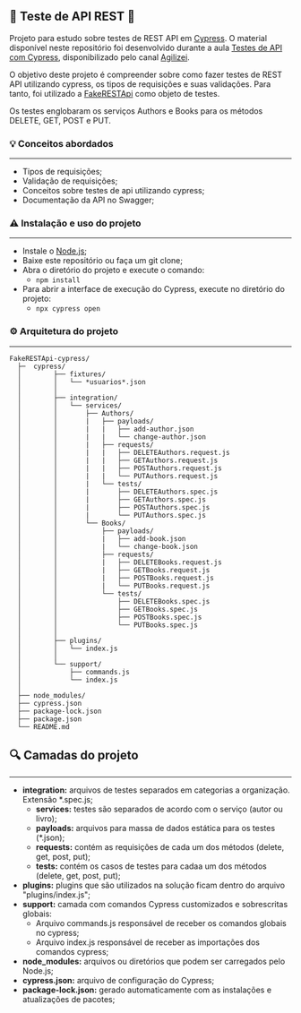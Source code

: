 ## 🚀 Teste de API REST 🚀

Projeto para estudo sobre testes de REST API em [Cypress](https://www.cypress.io/). O material disponível neste repositório foi desenvolvido durante a aula [Testes de API com Cypress](https://www.youtube.com/watch?v=rbObfNh2bno&t=1949s), disponibilizado pelo canal [Agilizei](https://www.youtube.com/channel/UCI_m5uwJjfD7trqcwAB8E3w).

O objetivo deste projeto é compreender sobre como fazer testes de REST API utilizando cypress, os tipos de requisições e suas validações. Para tanto, foi utilizado a [FakeRESTApi](https://fakerestapi.azurewebsites.net/index.html) como objeto de testes. 

Os testes englobaram os serviços Authors e Books para os métodos DELETE, GET, POST e PUT.


### 💡 Conceitos abordados
-----------------------
- Tipos de requisições;
- Validação de requisições;
- Conceitos sobre testes de api utilizando cypress;
- Documentação da API no Swagger;

### ⚠️ Instalação e uso do projeto
-----------------------
- Instale o [Node.js](https://nodejs.org/en/download/);
- Baixe este repositório ou faça um git clone;
- Abra o diretório do projeto e execute o comando:
    - `npm install`
- Para abrir a interface de execução do Cypress, execute no diretório do projeto:
    - `npx cypress open`


### ⚙️ Arquitetura do projeto
-----------------------

```
FakeRESTApi-cypress/
  ├─  cypress/
  │        ├── fixtures/
  │        │   └── *usuarios*.json       
  │        │
  │        ├── integration/
  │        │   └── services/
  │        │       ├── Authors/
  │        │       |   ├── payloads/
  │        │       |   |   ├── add-author.json
  │        │       |   |   └── change-author.json
  │        │       |   ├── requests/
  │        │       |   |   ├── DELETEAuthors.request.js
  │        │       |   |   ├── GETAuthors.request.js
  │        │       |   |   ├── POSTAuthors.request.js
  │        │       |   |   └── PUTAuthors.request.js
  │        │       |   └── tests/
  │        │       |       ├── DELETEAuthors.spec.js
  │        │       |       ├── GETAuthors.spec.js
  │        │       |       ├── POSTAuthors.spec.js
  │        │       |       └── PUTAuthors.spec.js
  │        │       └── Books/
  │        │           ├── payloads/
  │        │           |   ├── add-book.json
  │        │           |   └── change-book.json
  │        │           ├── requests/
  │        │           |   ├── DELETEBooks.request.js
  │        │           |   ├── GETBooks.request.js
  │        │           |   ├── POSTBooks.request.js
  │        │           |   └── PUTBooks.request.js
  │        │           └── tests/
  │        │               ├── DELETEBooks.spec.js
  │        │               ├── GETBooks.spec.js
  │        │               ├── POSTBooks.spec.js
  │        │               └── PUTBooks.spec.js
  │        │
  │        ├── plugins/
  │        │   └── index.js
  │        │
  │        └── support/
  │            ├── commands.js
  │            └── index.js
  │ 
  ├── node_modules/
  ├── cypress.json
  ├── package-lock.json
  ├── package.json
  └── README.md
```


## 🔍 Camadas do projeto
-----------------------

 - **integration:** arquivos de testes separados em categorias a organização. Extensão *.spec.js;
    - **services:** testes são separados de acordo com o serviço (autor ou livro);
    - **payloads:** arquivos para massa de dados estática para os testes (*.json);
    - **requests:** contém as requisições de cada um dos métodos (delete, get, post, put);
    - **tests:** contém os casos de testes para cadaa um dos métodos (delete, get, post, put);
 - **plugins:** plugins que são utilizados na solução ficam dentro do arquivo "plugins/index.js";
 - **support:** camada com comandos Cypress customizados e sobrescritas globais:
    - Arquivo commands.js responsável de receber os comandos globais no cypress;
    - Arquivo index.js responsável de receber as importações dos comandos cypress;
 - **node_modules:** arquivos ou diretórios que podem ser carregados pelo Node.js;
 - **cypress.json:** arquivo de configuração do Cypress;
 - **package-lock.json:** gerado automaticamente com as instalações e atualizações de pacotes;


